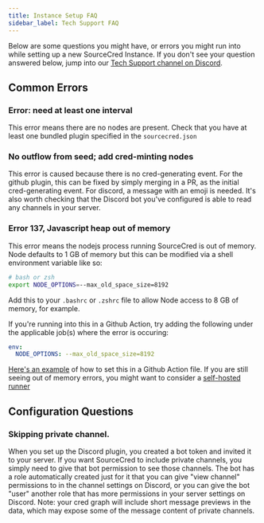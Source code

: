 ```yaml
---
title: Instance Setup FAQ
sidebar_label: Tech Support FAQ
---
```


Below are some questions you might have, or errors you might run into while
setting up a new SourceCred Instance. If you don't see your question answered
below, jump into our
[Tech Support channel on Discord](https://discord.com/channels/453243919774253079/718263631158050896/907349258221539348).

## Common Errors

### Error: need at least one interval

This error means there are no nodes are present. Check that you have at least
one bundled plugin specified in the `sourcecred.json`

### No outflow from seed; add cred-minting nodes

This error is caused because there is no cred-generating event. For the github
plugin, this can be fixed by simply merging in a PR, as the initial
cred-generating event. For discord, a message with an emoji is needed. It's also
worth checking that the Discord bot you've configured is able to read any
channels in your server.

### Error 137, Javascript heap out of memory

This error means the nodejs process running SourceCred is out of memory. Node
defaults to 1 GB of memory but this can be modified via a shell environment
variable like so:

```bash
# bash or zsh
export NODE_OPTIONS=--max_old_space_size=8192
```

Add this to your `.bashrc` or `.zshrc` file to allow Node access to 8 GB of
memory, for example.

If you're running into this in a Github Action, try adding the following under
the applicable job(s) where the error is occuring:

```yaml
env:
  NODE_OPTIONS: --max_old_space_size=8192
```

[Here's an example](https://github.com/1Hive/pollen/actions/runs/1410338394/workflow#L15-#L16)
of how to set this in a Github Action file. If you are still seeing out of
memory errors, you might want to consider a
[self-hosted runner](https://docs.github.com/en/actions/hosting-your-own-runners/about-self-hosted-runners)

## Configuration Questions

### Skipping private channel.

When you set up the Discord plugin, you created a bot token and invited it to
your server. If you want SourceCred to include private channels, you simply need
to give that bot permission to see those channels. The bot has a role
automatically created just for it that you can give "view channel" permissions
to in the channel settings on Discord, or you can give the bot "user" another
role that has more permissions in your server settings on Discord. Note: your
cred graph will include short message previews in the data, which may expose
some of the message content of private channels.
